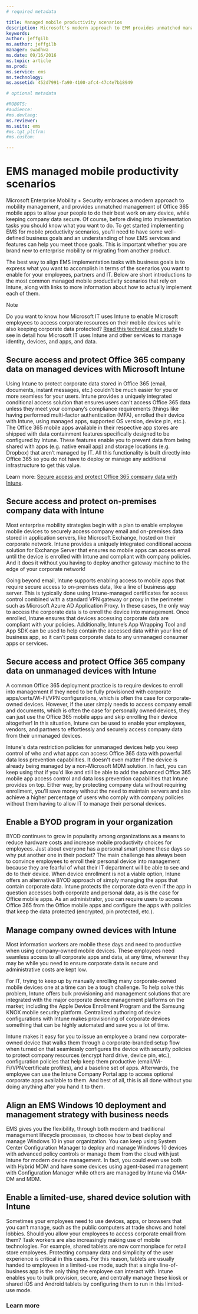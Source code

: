 ```yaml
---
# required metadata

title: Managed mobile productivity scenarios
description: Microsoft's modern approach to EMM provides unmatched management of Office 365 apps and allows your people to do their best work on any device, while keeping company data secure.
keywords:
author: jeffgilb
ms.author: jeffgilb
manager: swadhwa
ms.date: 09/16/2016
ms.topic: article
ms.prod:
ms.service: ems
ms.technology:
ms.assetid: 452d7991-fa90-4100-afc4-47c4e7b18949

# optional metadata

#ROBOTS:
#audience:
#ms.devlang:
ms.reviewer:
ms.suite: ems
#ms.tgt_pltfrm:
#ms.custom:

---
```


# EMS managed mobile productivity scenarios
Microsoft Enterprise Mobility + Security embraces a modern approach to mobility management, and provides unmatched management of Office 365 mobile apps to allow your people to do their best work on any device, while keeping company data secure. Of course, before diving into implementation tasks you should know what you want to do. To get started implementing EMS for mobile productivity scenarios, you'll need to have some well-defined business goals and an understanding of how EMS services and features can help you meet those goals. This is important whether you are brand new to enterprise mobility or migrating from another product.

The best way to align EMS implementation tasks with business goals is to express what you want to accomplish in terms of the scenarios you want to enable for your employees, partners and IT.  Below are short introductions to the most common managed mobile productivity scenarios that rely on Intune, along with links to more information about how to actually implement each of them.

>[!NOTE]
>Do you want to know how Microsoft IT uses Intune to enable Microsoft employees to access corporate resources on their mobile devices while also keeping corporate data protected? [Read this technical case study](https://www.microsoft.com/itshowcase/Article/Content/588) to see in detail how Microsoft IT uses Intune and other services to manage identity, devices, and apps, and data.

## Secure access and protect Office 365 company data on managed devices with Microsoft Intune
Using Intune to protect corporate data stored in Office 365 (email, documents, instant messages, etc.) couldn't be much easier for you or more seamless for your users. Intune provides a uniquely integrated conditional access solution that ensures users can't access Office 365 data unless they meet your company’s compliance requirements (things like having performed multi-factor authentication (MFA), enrolled their device with Intune, using managed apps, supported OS version, device pin, etc.). The Office 365 mobile apps available in their respective app stores are shipped with data containment features specifically designed to be configured by Intune. These features enable you to prevent data from being shared with apps (e.g. native email app) and storage locations (e.g. Dropbox) that aren’t managed by IT. All this functionality is built directly into Office 365 so you do not have to deploy or manage any additional infrastructure to get this value.

Learn more: [Secure access and protect Office 365 company data with Intune](https://docs.microsoft.com/intune/understand/secure-office365-data-with-intune).


## Secure access and protect on-premises company data with Intune
Most enterprise mobility strategies begin with a plan to enable employee mobile devices to securely access company email and on-premises data stored in application servers, like Microsoft Exchange, hosted on their corporate network. Intune provides a uniquely integrated conditional access solution for Exchange Server that ensures no mobile apps can access email until the device is enrolled with Intune and compliant with company policies. And it does it without you having to deploy another gateway machine to the edge of your corporate network!

Going beyond email, Intune supports enabling access to mobile apps that require secure access to on-premises data, like a line of business app server. This is typically done using Intune-managed certificates for access control combined with a standard VPN gateway or proxy in the perimeter such as Microsoft Azure AD Application Proxy. In these cases, the only way to access the corporate data is to enroll the device into management. Once enrolled, Intune ensures that devices accessing corporate data are compliant with your policies.  Additionally, Intune’s App Wrapping Tool and App SDK can be used to help contain the accessed data within your line of business app, so it can’t pass corporate data to any unmanaged consumer apps or services.

<!-- Learn more -->


## Secure access and protect Office 365 company data on unmanaged devices with Intune
A common Office 365 deployment practice is to require devices to enroll into management if they need to be fully provisioned with corporate apps/certs/Wi-Fi/VPN configurations, which is often the case for corporate-owned devices. However, if the user simply needs to access company email and documents, which is often the case for personally owned devices, they can just use the Office 365 mobile apps and skip enrolling their device altogether! In this situation, Intune can be used to enable your employees, vendors, and partners to effortlessly and securely access company data from their unmanaged devices.

Intune's data restriction policies for unmanaged devices help you keep control of who and what apps can access Office 365 data with powerful data loss prevention capabilities. It doesn't even matter if the device is already being managed by a non-Microsoft MDM solution. In fact, you can keep using that if you'd like and still be able to add the advanced Office 365 mobile app access control and data loss prevention capabilities that Intune provides on top. Either way, by protecting company data without requiring enrollment, you'll save money without the need to maintain servers and also achieve a higher percentage of users who comply with company policies without them having to allow IT to manage their personal devices.

<!-- Learn more -->


## Enable a BYOD program in your organization
BYOD continues to grow in popularity among organizations as a means to reduce hardware costs and increase mobile productivity choices for employees. Just about everyone has a personal smart phone these days so why put another one in their pocket? The main challenge has always been to convince employees to enroll their personal device into management because they are fearful of what their IT department will be able to see and do to their device. When device enrollment is not a viable option, Intune offers an alternative BYOD approach of simply managing the apps that contain corporate data. Intune protects the corporate data even if the app in question accesses both corporate and personal data, as is the case for Office mobile apps.  As an administrator, you can require users to access Office 365 from the Office mobile apps and configure the apps with policies that keep the data protected (encrypted, pin protected, etc.).

<!-- Learn more -->


## Manage company owned devices with Intune
Most information workers are mobile these days and need to productive when using company-owned mobile devices. These employees need seamless access to all corporate apps and data, at any time, wherever they may be while you need to ensure corporate data is secure and administrative costs are kept low.

For IT, trying to keep up by manually enrolling many corporate-owned mobile devices one at a time can be a tough challenge. To help solve this problem, Intune offers bulk provisioning and management solutions that are integrated with the major corporate device management platforms on the market; including the Apple Device Enrollment Program and the Samsung KNOX mobile security platform.  Centralized authoring of device configurations with Intune makes provisioning of corporate devices something that can be highly automated and save you a lot of time.

Intune makes it easy for you to issue an employee a brand new corporate-owned device that walks them through a corporate-branded setup flow when turned on that seamlessly configures the device with security policies to protect company resources (encrypt hard drive, device pin, etc.), configuration policies that help keep them productive (email/Wi-Fi/VPN/certificate profiles), and a baseline set of apps. Afterwards, the employee can use the Intune Company Portal app to access optional corporate apps available to them. And best of all, this is all done without you doing anything after you hand it to them.

<!-- Learn more -->

## Align an EMS Windows 10 deployment and management strategy with business needs
EMS gives you the flexibility, through both modern and traditional management lifecycle processes, to choose how to best deploy and manage Windows 10 in your organization. You can keep using System Center Configuration Manager to deploy and manage Windows 10 devices with advanced policy controls or manage them from the cloud with just Intune for modern device management. In fact, you could even use both with Hybrid MDM and have some devices using agent-based management with Configuration Manager while others are managed by Intune via OMA-DM and MDM.

<!-- Learn more -->


## Enable a limited-use, shared device solution with Intune
Sometimes your employees need to use devices, apps, or browsers that you can’t manage, such as the public computers at trade shows and hotel lobbies. Should you allow your employees to access corporate email from them? Task workers are also increasingly making use of mobile technologies. For example, shared tablets are now commonplace for retail store employees. Protecting company data and simplicity of the user experience is critical in this cases. For this reason, tablets are usually handed to employees in a limited-use mode, such that a single line-of-business app is the only thing the employee can interact with. Intune enables you to bulk provision, secure, and centrally manage these kiosk or shared iOS and Android tablets by configuring them to run in this limited-use mode.

<!-- Learn more -->

### Learn more
